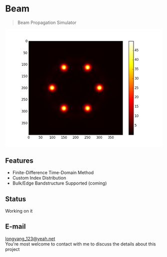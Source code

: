# Beam
> Beam Propagation Simulator

![](./examples/initfield/honeycomb.jpeg)
## Features
+ Finite-Difference Time-Domain Method
+ Custom Index Distribution
+ Bulk/Edge Bandstructure Supported (coming)

## Status
Working on it

## E-mail
longyang_123@yeah.net  
You're most welcome to contact with me to discuss the details about this project